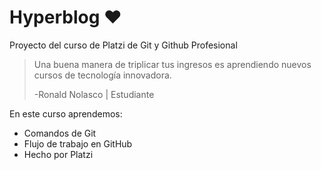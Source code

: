 # Hyperblog ❤️
Proyecto del curso de Platzi de Git y Github Profesional
>Una buena manera de triplicar tus ingresos es aprendiendo nuevos cursos de tecnología innovadora.
>
>-Ronald Nolasco | Estudiante

En este curso aprendemos:
- Comandos de Git
- Flujo de trabajo en GitHub
- Hecho por Platzi
